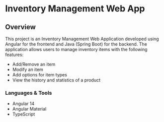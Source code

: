 # Inventory Management Web App

## Overview

This project is an Inventory Management Web Application developed using Angular for the frontend and Java (Spring Boot) for the backend. The application allows users to manage inventory items with the following features:

* Add/Remove an item
* Modify an item
* Add options for item types
* View the history and statistics of a product

### Languages & Tools

* Angular 14
* Angular Material
* TypeScript
